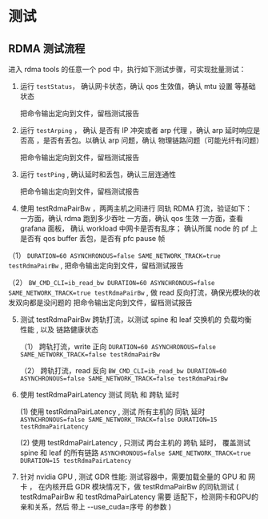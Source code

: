 # 测试 

## RDMA 测试流程 

进入 rdma tools 的任意一个 pod 中，执行如下测试步骤，可实现批量测试：

1. 运行 `testStatus`， 确认网卡状态，确认 qos 生效值，确认 mtu 设置 等基础状态

    把命令输出定向到文件，留档测试报告

2. 运行 `testArping` ， 确认 是否有 IP 冲突或者 arp 代理 ，确认 arp 延时响应是否高 ，是否有丢包。以确认 arp 问题，确认 物理链路问题（可能光纤有问题）

    把命令输出定向到文件，留档测试报告

3. 运行 `testPing` ,  确认延时和丢包，确认三层连通性

    把命令输出定向到文件，留档测试报告

4. 使用 testRdmaPairBw ，两两主机之间进行 同轨 RDMA 打流，验证如下：
   一方面，确认 rdma 跑到多少吞吐
   一方面，确认 qos 生效
   一方面，查看 grafana 面板， 确认 workload 中网卡是否有乱序； 确认所属 node 的 pf 上是否有 qos buffer 丢包，是否有 pfc pause 帧

  （1） `DURATION=60 ASYNCHRONOUS=false SAME_NETWORK_TRACK=true testRdmaPairBw`  , 把命令输出定向到文件，留档测试报告

  （2） `BW_CMD_CLI=ib_read_bw DURATION=60 ASYNCHRONOUS=false SAME_NETWORK_TRACK=true testRdmaPairBw` , 做 read 反向打流，确保光模块的收发双向都是没问题的
    把命令输出定向到文件，留档测试报告

5. 测试 testRdmaPairBw 跨轨打流，以测试 spine 和 leaf 交换机的 负载均衡 性能 , 以及  链路健康状态

   （1） 跨轨打流，write 正向
        `DURATION=60 ASYNCHRONOUS=false SAME_NETWORK_TRACK=false testRdmaPairBw`

   （2） 跨轨打流，read 反向
        `BW_CMD_CLI=ib_read_bw DURATION=60 ASYNCHRONOUS=false SAME_NETWORK_TRACK=false testRdmaPairBw`

6. 使用 testRdmaPairLatency 测试 同轨 和 跨轨 延时 
    
    (1) 使用 testRdmaPairLatency ,  测试 所有主机的 同轨 延时 
        `ASYNCHRONOUS=false SAME_NETWORK_TRACK=false DURATION=15 testRdmaPairLatency`

    (2) 使用 testRdmaPairLatency ,  只测试 两台主机的 跨轨 延时，  覆盖测试 spine 和 leaf 的所有链路 
        `ASYNCHRONOUS=false SAME_NETWORK_TRACK=true DURATION=15 testRdmaPairLatency`

7. 针对 nvidia GPU  , 测试 GDR 性能: 
    测试容器中，需要加载全量的 GPU 和 网卡 ， 在内核开启 GDR 模块情况下，做 testRdmaPairBw 的同轨测试 ( testRdmaPairBw 和 testRdmaPairLatency 需要 适配下，检测网卡和GPU的亲和关系，然后 带上 --use_cuda=序号  的参数 )
